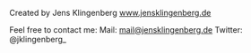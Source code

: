 Created by Jens Klingenberg
www.jensklingenberg.de


Feel free to contact me:
Mail: mail@jensklingenberg.de
Twitter: @jklingenberg_
